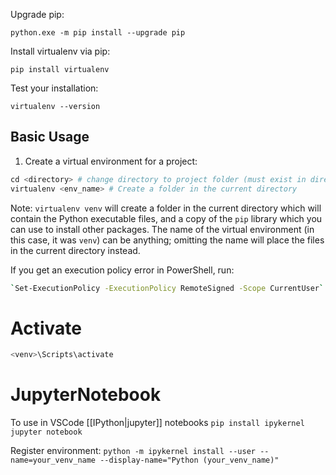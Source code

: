 Upgrade pip:

`python.exe -m pip install --upgrade pip`

Install virtualenv via pip:

`pip install virtualenv`

Test your installation:

`virtualenv --version`

## Basic Usage
1. Create a virtual environment for a project:

```Python
cd <directory> # change directory to project folder (must exist in directory)
virtualenv <env_name> # Create a folder in the current directory
```
Note: `virtualenv venv` will create a folder in the current directory which will contain the Python executable files, and a copy of the `pip` library which you can use to install other packages. The name of the virtual environment (in this case, it was `venv`) can be anything; omitting the name will place the files in the current directory instead.

If you get an execution policy error in PowerShell, run:
```Bash
`Set-ExecutionPolicy -ExecutionPolicy RemoteSigned -Scope CurrentUser`
```

# Activate

```Python
<venv>\Scripts\activate
```

# JupyterNotebook

To use in VSCode [[IPython|jupyter]] notebooks
`pip install ipykernel jupyter notebook`

Register environment:
`python -m ipykernel install --user --name=your_venv_name --display-name="Python (your_venv_name)"`